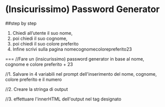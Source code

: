 (Insicurissimo) Password Generator
===
##step by step
1. Chiedi all’utente il suo nome,
2. poi chiedi il suo cognome,
3. poi chiedi il suo colore preferito
4. Infine scrivi sulla pagina nomecognomecolorepreferito23

===
//Fare un  (insicurissimo) password generator in base al nome, cognome e colore preferito + 23 

//1. Salvare in 4 variabili nel prompt dell'inserimento del nome, cognome, colore preferito e il numero

//2. Creare la stringa di output

//3. effettuare l'innerHTML dell'output nel tag designato